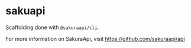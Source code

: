 # sakuapi
Scaffolding done with `@sakuraapi/cli`.

For more information on SakuraApi, visit https://github.com/sakuraapi/api
